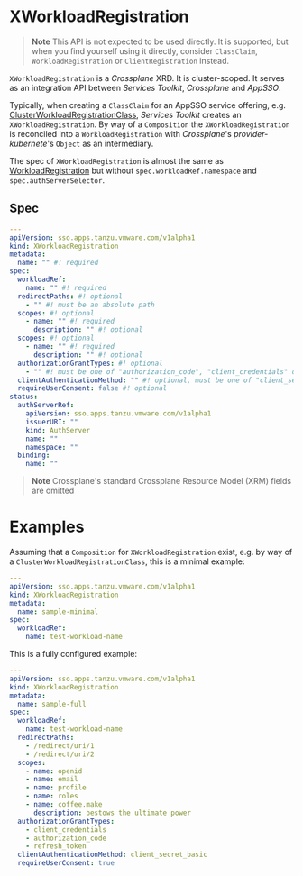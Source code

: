 # XWorkloadRegistration

> **Note** This API is not expected to be used directly. It is supported, but
> when you find yourself using it directly, consider `ClassClaim`,
> `WorkloadRegistration` or `ClientRegistration` instead.

`XWorkloadRegistration` is a _Crossplane_ XRD. It is cluster-scoped. It serves
as an integration API between _Services Toolkit_, _Crossplane_ and _AppSSO_.

Typically, when creating a `ClassClaim` for an AppSSO service offering, e.g.
[ClusterWorkloadRegistrationClass](./clusterworkloadregistrationclass.hbs.md),
_Services Toolkit_ creates an `XWorkloadRegistration`. By way of a
`Composition` the `XWorkloadRegistration` is reconciled into a
`WorkloadRegistration` with _Crossplane_'s _provider-kubernete_'s `Object` as
an intermediary.

The spec of `XWorkloadRegistration` is almost the same as
[WorkloadRegistration](./workloadregistration.hbs.md) but without
`spec.workloadRef.namespace` and `spec.authServerSelector`.

## Spec

```yaml
---
apiVersion: sso.apps.tanzu.vmware.com/v1alpha1
kind: XWorkloadRegistration
metadata:
  name: "" #! required
spec:
  workloadRef:
    name: "" #! required
  redirectPaths: #! optional
    - "" #! must be an absolute path
  scopes: #! optional
    - name: "" #! required
      description: "" #! optional
  scopes: #! optional
    - name: "" #! required
      description: "" #! optional
  authorizationGrantTypes: #! optional
    - "" #! must be one of "authorization_code", "client_credentials" or "refresh_token"
  clientAuthenticationMethod: "" #! optional, must be one of "client_secret_post", "client_secret_basic" or "none"
  requireUserConsent: false #! optional
status:
  authServerRef:
    apiVersion: sso.apps.tanzu.vmware.com/v1alpha1
    issuerURI: ""
    kind: AuthServer
    name: ""
    namespace: ""
  binding:
    name: ""
```

> **Note** Crossplane's standard Crossplane Resource Model (XRM) fields are omitted

# Examples

Assuming that a `Composition` for `XWorkloadRegistration` exist, e.g. by way of
a `ClusterWorkloadRegistrationClass`, this is a minimal example:

```yaml
---
apiVersion: sso.apps.tanzu.vmware.com/v1alpha1
kind: XWorkloadRegistration
metadata:
  name: sample-minimal
spec:
  workloadRef:
    name: test-workload-name
```

This is a fully configured example:

```yaml
---
apiVersion: sso.apps.tanzu.vmware.com/v1alpha1
kind: XWorkloadRegistration
metadata:
  name: sample-full
spec:
  workloadRef:
    name: test-workload-name
  redirectPaths:
    - /redirect/uri/1
    - /redirect/uri/2
  scopes:
    - name: openid
    - name: email
    - name: profile
    - name: roles
    - name: coffee.make
      description: bestows the ultimate power
  authorizationGrantTypes:
    - client_credentials
    - authorization_code
    - refresh_token
  clientAuthenticationMethod: client_secret_basic
  requireUserConsent: true
```

